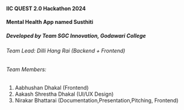 #### IIC QUEST 2.0 Hackathon 2024
#### Mental Health App named Susthiti 
##### Developed by Team SGC Innovation, Godawari College
###### Team Lead: Dilli Hang Rai (Backend + Frontend)
###### Team Members: 
1. Aabhushan Dhakal (Frontend)
2. Aakash Shrestha Dhakal (UI/UX Design)
3. Nirakar Bhattarai (Documentation,Presentation,Pitching, Frontend)
